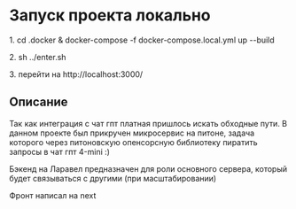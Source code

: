 <h1>Запуск проекта локально</h1>

<p>1. cd .docker & docker-compose -f docker-compose.local.yml up --build</p>
<p>2. sh ../enter.sh</p>
<p>3. перейти на http://localhost:3000/</p>

<h2>Описание</h2>

<p>Так как интеграция с чат гпт платная пришлось искать обходные пути. В данном проекте был прикручен микросервис на питоне, задача которого через питоновскую опенсорсную библиотеку пиратить запросы в чат гпт 4-mini :)</p>
<p>Бэкенд на Ларавел предназначен для роли основного сервера, который будет связываться с другими (при масштабировании)</p>
<p>Фронт написал на next</p>